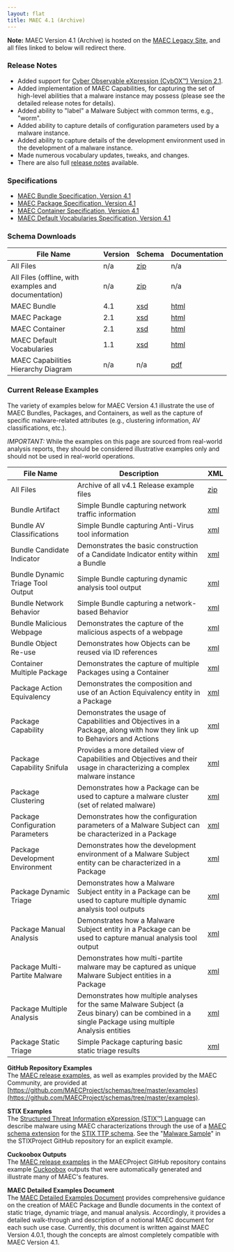 ```yaml
---
layout: flat
title: MAEC 4.1 (Archive)
---
```


**Note:** MAEC Version 4.1 (Archive) is hosted on the [MAEC Legacy Site](https://maec.mitre.org/), and all files linked to below will redirect there.

### Release Notes

* Added support for [Cyber Observable eXpression (CybOX™) Version 2.1](http://cyboxproject.github.io/releases/2.1/).
* Added implementation of MAEC Capabilities, for capturing the set of high-level abilities that a malware instance may possess (please see the detailed release notes for details).
* Added ability to "label" a Malware Subject with common terms, e.g., "worm". 
* Added ability to capture details of configuration parameters used by a malware instance.
* Added ability to capture details of the development environment used in the development of a malware instance.
* Made numerous vocabulary updates, tweaks, and changes.
* There are also full [release notes](https://maec.mitre.org/language/version4.1/MAECv41releasenotes.pdf) available.

### Specifications

* [MAEC Bundle Specification, Version 4.1](https://github.com/MAECProject/specifications/blob/master/documents/PDF/MAEC_Bundle_Spec_v4_1.pdf)
* [MAEC Package Specification, Version 4.1](https://github.com/MAECProject/specifications/blob/master/documents/PDF/MAEC_Package_Spec_v2_1.pdf)
* [MAEC Container Specification, Version 4.1](https://github.com/MAECProject/specifications/blob/master/documents/PDF/MAEC_Container_Spec_v2_1.pdf)
* [MAEC Default Vocabularies Specification, Version 4.1](https://github.com/MAECProject/specifications/blob/master/documents/PDF/MAEC_Vocabs_Spec_v1_1.pdf)

### Schema Downloads

|File Name|Version|Schema|Documentation|
|---------|-------|------|-------------|
|All Files|n/a|[zip](https://maec.mitre.org/language/version4.1/maec_4.1.zip)|n/a|
|All Files (offline, with examples and documentation)|n/a|[zip](https://maec.mitre.org/language/version4.1/maec_4.1_offline.zip)|n/a|
|MAEC Bundle|4.1|[xsd](https://maec.mitre.org/language/version4.1/maec_bundle_schema.xsd)|[html](https://maec.mitre.org/language/version4.1/xsddocs/maec_bundle_schema.html)|
|MAEC Package|2.1|[xsd](https://maec.mitre.org/language/version4.1/maec_package_schema.xsd)|[html](https://maec.mitre.org/language/version4.1/xsddocs/maec_package_schema.html)|
|MAEC Container|2.1|[xsd](https://maec.mitre.org/language/version4.1/maec_container_schema.xsd)|[html](https://maec.mitre.org/language/version4.1/xsddocs/maec_container_schema.html)|
|MAEC Default Vocabularies|1.1|[xsd](https://maec.mitre.org/language/version4.1/maec_default_vocabularies.xsd)|[html](https://maec.mitre.org/language/version4.1/xsddocs/maec_default_vocabularies.html)|
|MAEC Capabilities Hierarchy Diagram|n/a|n/a|[pdf](https://maec.mitre.org/language/version4.1/MAEC_4.1_Malware_Capabilities.pdf)|

### Current Release Examples
The variety of examples below for MAEC Version 4.1 illustrate the use of MAEC Bundles, Packages, and Containers, as well as the capture of specific malware-related attributes (e.g., clustering information, AV classifications, etc.).

*IMPORTANT:* While the examples on this page are sourced from real-world analysis reports, they should be considered illustrative examples only and should not be used in real-world operations.

|File Name|Description|XML|
|---------|-----------|---|
|All Files|Archive of all v4.1 Release example files|[zip](https://maec.mitre.org/language/version4.1/maec_4.1_examples.zip)|
|Bundle Artifact|Simple Bundle capturing network traffic information|[xml](https://maec.mitre.org/language/version4.1/bundle_artifact_example.xml)|
|Bundle AV Classifications|Simple Bundle capturing Anti-Virus tool information|[xml](https://maec.mitre.org/language/version4.1/bundle_av_classifications_example.xml)|
|Bundle Candidate Indicator|Demonstrates the basic construction of a Candidate Indicator entity within a Bundle|[xml](https://maec.mitre.org/language/version4.1/bundle_candidate_indicator_example.xml)|
|Bundle Dynamic Triage Tool Output|Simple Bundle capturing dynamic analysis tool output|[xml](https://maec.mitre.org/language/version4.1/bundle_dynamic_triage_tool_output.xml)|
|Bundle Network Behavior|Simple Bundle capturing a network-based Behavior|[xml](https://maec.mitre.org/language/version4.1/bundle_network_behavior_example.xml)|
|Bundle Malicious Webpage|Demonstrates the capture of the malicious aspects of a webpage|[xml](https://maec.mitre.org/language/version4.1/bundle_malicious_webpage_example.xml)|
|Bundle Object Re-use|Demonstrates how Objects can be reused via ID references|[xml](https://maec.mitre.org/language/version4.1/bundle_object_reuse_example.xml)|
|Container Multiple Package|Demonstrates the capture of multiple Packages using a Container|[xml](https://maec.mitre.org/language/version4.1/container_multiple_package_example.xml)|
|Package Action Equivalency|Demonstrates the composition and use of an Action Equivalency entity in a Package|[xml](https://maec.mitre.org/language/version4.1/package_action_equivalency_example.xml)|
|Package Capability|Demonstrates the usage of Capabilities and Objectives in a Package, along with how they link up to Behaviors and Actions|[xml](https://maec.mitre.org/language/version4.1/package_capability_example.xml)|
|Package Capability Snifula|Provides a more detailed view of Capabilities and Objectives and their usage in characterizing a complex malware instance|[xml](https://maec.mitre.org/language/version4.1/package_capability_example_snifula.xml)|
|Package Clustering|Demonstrates how a Package can be used to capture a malware cluster (set of related malware)|[xml](https://maec.mitre.org/language/version4.1/package_clustering_example.xml)|
|Package Configuration Parameters|Demonstrates how the configuration parameters of a Malware Subject can be characterized in a Package|[xml](https://maec.mitre.org/language/version4.1/package_configuration_parameters_example.xml)|
|Package Development Environment|Demonstrates how the development environment of a Malware Subject entity can be characterized in a Package|[xml](https://maec.mitre.org/language/version4.1/package_development_environment_example.xml)|
|Package Dynamic Triage|Demonstrates how a Malware Subject entity in a Package can be used to capture multiple dynamic analysis tool outputs|[xml](https://maec.mitre.org/language/version4.1/package_dynamic_triage_example.xml)|
|Package Manual Analysis|Demonstrates how a Malware Subject entity in a Package can be used to capture manual analysis tool output|[xml](https://maec.mitre.org/language/version4.1/package_manual_analysis_example.xml)|
|Package Multi-Partite Malware|Demonstrates how multi-partite malware may be captured as unique Malware Subject entities in a Package|[xml](https://maec.mitre.org/language/version4.1/package_multi_partite_malware_example.xml)|
|Package Multiple Analysis|Demonstrates how multiple analyses for the same Malware Subject (a Zeus binary) can be combined in a single Package using multiple Analysis entities|[xml](https://maec.mitre.org/language/version4.1/package_multiple_analysis_example.xml)|
|Package Static Triage|Simple Package capturing basic static triage results|[xml](https://maec.mitre.org/language/version4.1/package_static_triage_example.xml)|

**GitHub Repository Examples**     
The [MAEC release examples](https://github.com/MAECProject/schemas/tree/master/examples), as well as examples provided by the MAEC Community, are provided at [https://github.com/MAECProject/schemas/tree/master/examples](https://github.com/MAECProject/schemas/tree/master/examples).

**STIX Examples**     
The [Structured Threat Information eXpression (STIX™) Language](http://stixproject.github.io/) can describe malware using MAEC characterizations through the use of a [MAEC schema extension](http://stix.mitre.org/XMLSchema/extensions/malware/maec_4.0.1/1.0.1/maec_4.0.1.xsd) for the [STIX TTP schema](http://stix.mitre.org/XMLSchema/ttp/1.0.1/ttp.xsd). See the "[Malware Sample](https://github.com/STIXProject/schemas/blob/version_1.0.1/samples/STIX_Malware_Sample.xml)" in the STIXProject GitHub repository for an explicit example.

**Cuckoobox Outputs**      
The [MAEC release examples](https://github.com/MAECProject/schemas/tree/master/examples) in the MAECProject GitHub repository contains example [Cuckoobox](http://www.cuckoosandbox.org/) outputs that were automatically generated and illustrate many of MAEC's features.

**MAEC Detailed Examples Document**     
The [MAEC Detailed Examples Document](https://maec.mitre.org/language/MAEC_Detailed_Examples_v4.0.1.pdf) provides comprehensive guidance on the creation of MAEC Package and Bundle documents in the context of static triage, dynamic triage, and manual analysis. Accordingly, it provides a detailed walk-through and description of a notional MAEC document for each such use case. Currently, this document is written against MAEC Version 4.0.1, though the concepts are almost completely compatible with MAEC Version 4.1.























